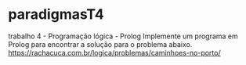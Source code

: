 # paradigmasT4
trabalho 4 - Programação lógica - Prolog
Implemente um programa em Prolog para encontrar a solução para o problema abaixo.
https://rachacuca.com.br/logica/problemas/caminhoes-no-porto/
